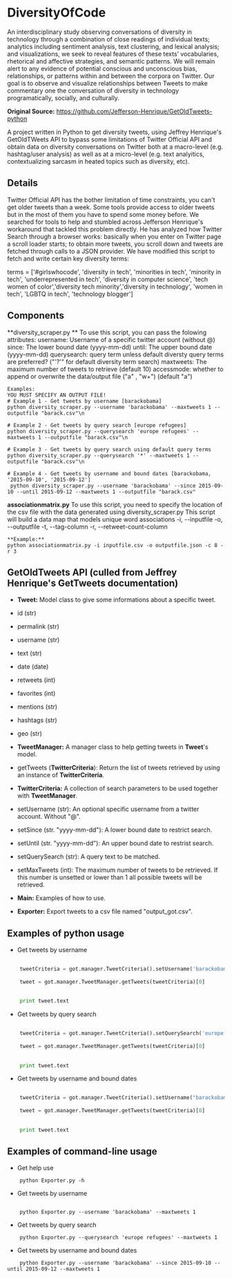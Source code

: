 # DiversityOfCode
An interdisciplinary study observing conversations of diversity in technology through  a combination of close readings of individual texts; analytics including sentiment analysis, text clustering, and lexical analysis; and visualizations, we seek to reveal features of these texts’ vocabularies, rhetorical and affective strategies, and semantic patterns. We will remain alert to any evidence of potential conscious and unconscious bias, relationships, or patterns within and between the corpora on Twitter. Our goal is to observe and visualize relationships between Tweets to make commentary one the conversation of diversity in technology programatically, socially, and culturally.

**Original Source:** https://github.com/Jefferson-Henrique/GetOldTweets-python

A project written in Python to get diversity tweets, using Jeffrey Henrique's GetOldTWeets API to bypass some limitations of Twitter Official API and obtain data on diversity conversations on Twitter both at a macro-level (e.g. hashtag/user analysis) as well as at a micro-level (e.g. text analyitics, contextualizing sarcasm in heated topics such as diversity, etc).


## Details
Twitter Official API has the bother limitation of time constraints, you can't get older tweets than a week. Some tools provide access to older tweets but in the most of them you have to spend some money before. We searched for tools to help and stumbled across Jefferson Henrique's workaround that tackled this problem directly. He has analyzed how Twitter Search through a browser works: basically when you enter on Twitter page a scroll loader starts; to obtain more tweets, you scroll down and tweets are fetched through calls to a JSON provider. We have modified this script to fetch and write certain key diversity terms:

terms = ['#girlswhocode', 'diversity in tech', 'minorities in tech', 'minority in tech', 'underrepresented in tech', 'diversity in computer science', 'tech women of color','diversity tech minority','diversity in technology', 'women in tech', 'LGBTQ in tech', 'technology blogger']



## Components 
**diversity_scraper.py **
To use this script, you can pass the folowing attributes:
    username: Username of a specific twitter account (without @)
    since: The lower bound date (yyyy-mm-dd)
    until: The upper bound date (yyyy-mm-dd)
    querysearch: query term unless default diversty query terms are preferred? ("'?'" for default diversity term search) 
    maxtweets: The maximum number of tweets to retrieve (default 10)
    accessmode: whether to append or overwrite the data/output file ("a" , "w+") (default "a")
       
    Examples:
    YOU MUST SPECIFY AN OUTPUT FILE! 
    # Example 1 - Get tweets by username [barackobama]
    python diversity_scraper.py --username 'barackobama' --maxtweets 1 --outputfile "barack.csv"\n

    # Example 2 - Get tweets by query search [europe refugees]
    python diversity_scraper.py --querysearch 'europe refugees' --maxtweets 1 --outputfile "barack.csv"\n

    # Example 3 - Get tweets by query search using default query terms
    python diversity_scraper.py --querysearch '*' --maxtweets 1 --outputfile "barack.csv"\n
     
    # Example 4 - Get tweets by username and bound dates [barackobama, '2015-09-10', '2015-09-12']
     python diversity_scraper.py --username 'barackobama' --since 2015-09-10 --until 2015-09-12 --maxtweets 1 --outputfile "barack.csv"
     
**associationmatrix.py**
To use this script, you need to specify the location of the csv file with the data generated using diversity_scraper.py
This script will build a data map that models unique word associations
    -i, --inputfile 
    -o, --outputfile
    -t, --tag-column
    -r, --retweet-count-column
            
    **Example:**
    python associationmatrix.py -i inputfile.csv -o outputfile.json -c 8 -r 3

</hr>    

## GetOldTweets API (culled from Jeffrey Henrique's GetTweets documentation)
- **Tweet:** Model class to give some informations about a specific tweet.

- id (str)
  
- permalink (str)
  
- username (str)
  
- text (str)
  
- date (date)
  
- retweets (int)
  
- favorites (int)
  
- mentions (str)
  
- hashtags (str)
  
- geo (str)



- **TweetManager:** A manager class to help getting tweets in **Tweet**'s model.
  
- getTweets (**TwitterCriteria**): Return the list of tweets retrieved by using an instance of **TwitterCriteria**. 


- **TwitterCriteria:** A collection of search parameters to be used together with **TweetManager**.
  
- setUsername (str): An optional specific username from a twitter account. Without "@".
  
- setSince (str. "yyyy-mm-dd"): A lower bound date to restrict search.
  
- setUntil (str. "yyyy-mm-dd"): An upper bound date to restrist search.
  
- setQuerySearch (str): A query text to be matched.
  
- setMaxTweets (int): The maximum number of tweets to be retrieved. If this number is unsetted or lower than 1 all possible tweets will be retrieved.
  

- **Main:** Examples of how to use.


- **Exporter:** Export tweets to a csv file named "output_got.csv".



## Examples of python usage
- Get tweets by username

``` python
	
	tweetCriteria = got.manager.TweetCriteria().setUsername('barackobama').setMaxTweets(1)
	
	tweet = got.manager.TweetManager.getTweets(tweetCriteria)[0]
	  
    
	print tweet.text
```    


- Get tweets by query search

``` python
	
	tweetCriteria = got.manager.TweetCriteria().setQuerySearch('europe refugees').setSince("2015-05-01").setUntil("2015-09-30").setMaxTweets(1)
	
	tweet = got.manager.TweetManager.getTweets(tweetCriteria)[0]
	  
    
	print tweet.text
```    


- Get tweets by username and bound dates

``` python
	
	tweetCriteria = got.manager.TweetCriteria().setUsername("barackobama").setSince("2015-09-10").setUntil("2015-09-12").setMaxTweets(1)
	
	tweet = got.manager.TweetManager.getTweets(tweetCriteria)[0]
	  
    
	print tweet.text
```    



## Examples of command-line usage
- Get help use

```
    python Exporter.py -h
``` 


- Get tweets by username
```
    
	python Exporter.py --username 'barackobama' --maxtweets 1
```    

- Get tweets by query search

```
    python Exporter.py --querysearch 'europe refugees' --maxtweets 1
```    

- Get tweets by username and bound dates

```
    python Exporter.py --username 'barackobama' --since 2015-09-10 --until 2015-09-12 --maxtweets 1

